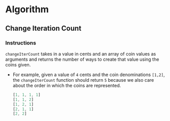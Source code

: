 # Algorithm

## Change Iteration Count

### Instructions

`changeIterCount` takes in a value in cents and an array of coin values as arguments and returns the number of ways to create that value using the coins given.

* For example, given a value of `4` cents and the coin denominations `[1,2]`, the `changeIterCount` function should return `5` because we also care about the order in which the coins are represented.

    ```javascript
    [1, 1, 1, 1]
    [1, 1, 2]
    [1, 2, 1]
    [2, 1, 1]
    [2, 2]
    ```

